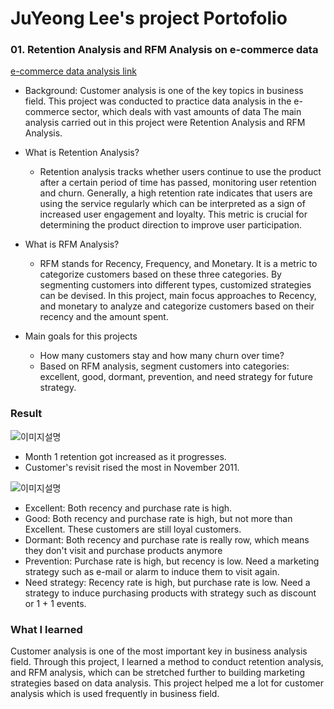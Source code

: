 # JuYeong Lee's project Portofolio

### 01. Retention Analysis and RFM Analysis on e-commerce data
[e-commerce data analysis link](https://github.com/onepunchking777/E-commerce-Analysis-Projects/blob/main/E_commerce_analysis.ipynb)
- Background: Customer analysis is one of the key topics in business field. This project was conducted to practice data analysis in the e-commerce sector, which deals with vast amounts of data The main analysis carried out in this project were Retention Analysis and RFM Analysis.
- What is Retention Analysis?
  - Retention analysis tracks whether users continue to use the product after a certain period of time has passed, monitoring user retention and churn. Generally, a high retention rate indicates that users are using the service regularly which can be interpreted as a sign of increased user engagement and loyalty. This metric is crucial for determining the product direction to improve user participation.
- What is RFM Analysis?
   - RFM stands for Recency, Frequency, and Monetary. It is a metric to categorize customers based on these three categories. By segmenting customers into different types, customized strategies can be devised. In this project, main focus approaches to Recency, and monetary to analyze and categorize customers based on their recency and the amount spent.

- Main goals for this projects
   - How many customers stay and how many churn over time?
   - Based on RFM analysis, segment customers into categories: excellent, good, dormant, prevention, and need strategy for future strategy.


### Result 
![이미지설명](https://github.com/onepunchking777/E-commerce-Analysis-Projects/blob/main/commerce1.png)

- Month 1 retention got increased as it progresses.
- Customer's revisit rised the most in November 2011.

![이미지설명](https://github.com/onepunchking777/E-commerce-Analysis-Projects/blob/main/commerce2.png)

- Excellent: Both recency and purchase rate is high.
- Good: Both recency and purchase rate is high, but not more than Excellent. These customers are still loyal customers.
- Dormant: Both recency and purchase rate is really row, which means they don't visit and purchase products anymore
- Prevention: Purchase rate is high, but recency is low. Need a marketing strategy such as e-mail or alarm to induce them to visit again.
- Need strategy: Recency rate is high, but purchase rate is low. Need a strategy to induce purchasing products with strategy such as discount or 1 + 1 events.

### What I learned
Customer analysis is one of the most important key in business analysis field. Through this project, I learned a method to conduct retention analysis, and RFM analysis, which can be stretched further to building marketing strategies based on data analysis. This project helped me a lot for customer analysis which is used frequently in business field.

